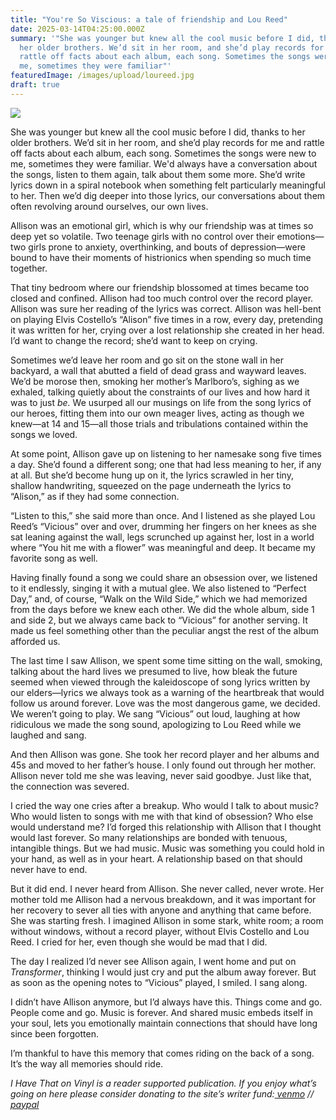 ```yaml
---
title: "You're So Viscious: a tale of friendship and Lou Reed"
date: 2025-03-14T04:25:00.000Z
summary: '"She was younger but knew all the cool music before I did, thanks to
  her older brothers. We’d sit in her room, and she’d play records for me and
  rattle off facts about each album, each song. Sometimes the songs were new to
  me, sometimes they were familiar"'
featuredImage: /images/upload/loureed.jpg
draft: true
---
```

![](/images/upload/loureed.jpg)

She was younger but knew all the cool music before I did, thanks to her older brothers. We’d sit in her room, and she’d play records for me and rattle off facts about each album, each song. Sometimes the songs were new to me, sometimes they were familiar. We'd always have a conversation about the songs, listen to them again, talk about them some more. She’d write lyrics down in a spiral notebook when something felt particularly meaningful to her. Then we’d dig deeper into those lyrics, our conversations about them often revolving around ourselves, our own lives.

Allison was an emotional girl, which is why our friendship was at times so deep yet so volatile. Two teenage girls with no control over their emotions—two girls prone to anxiety, overthinking, and bouts of depression—were bound to have their moments of histrionics when spending so much time together. 

That tiny bedroom where our friendship blossomed at times became too closed and confined. Allison had too much control over the record player. Allison was sure her reading of the lyrics was correct. Allison was hell-bent on playing Elvis Costello’s “Alison” five times in a row, every day, pretending it was written for her, crying over a lost relationship she created in her head. I’d want to change the record; she’d want to keep on crying.

Sometimes we’d leave her room and go sit on the stone wall in her backyard, a wall that abutted a field of dead grass and wayward leaves. We’d be morose then, smoking her mother’s Marlboro’s, sighing as we exhaled, talking quietly about the constraints of our lives and how hard it was to just *be.* We usurped all our musings on life from the song lyrics of our heroes, fitting them into our own meager lives, acting as though we knew—at 14 and 15—all those trials and tribulations contained within the songs we loved.

At some point, Allison gave up on listening to her namesake song five times a day. She’d found a different song; one that had less meaning to her, if any at all. But she’d become hung up on it, the lyrics scrawled in her tiny, shallow handwriting, squeezed on the page underneath the lyrics to “Alison,” as if they had some connection.

“Listen to this,” she said more than once. And I listened as she played Lou Reed’s “Vicious” over and over, drumming her fingers on her knees as she sat leaning against the wall, legs scrunched up against her, lost in a world where “You hit me with a flower” was meaningful and deep. It became my favorite song as well. 

Having finally found a song we could share an obsession over, we listened to it endlessly, singing it with a mutual glee. We also listened to “Perfect Day,” and, of course, “Walk on the Wild Side,” which we had memorized from the days before we knew each other. We did the whole album, side 1 and side 2, but we always came back to “Vicious” for another serving. It made us feel something other than the peculiar angst the rest of the album afforded us.

The last time I saw Allison, we spent some time sitting on the wall, smoking, talking about the hard lives we presumed to live, how bleak the future seemed when viewed through the kaleidoscope of song lyrics written by our elders—lyrics we always took as a warning of the heartbreak that would follow us around forever. Love was the most dangerous game, we decided. We weren’t going to play. We sang “Vicious” out loud, laughing at how ridiculous we made the song sound, apologizing to Lou Reed while we laughed and sang.

And then Allison was gone. She took her record player and her albums and 45s and moved to her father’s house. I only found out through her mother. Allison never told me she was leaving, never said goodbye. Just like that, the connection was severed.

I cried the way one cries after a breakup. Who would I talk to about music? Who would listen to songs with me with that kind of obsession? Who else would understand me? I’d forged this relationship with Allison that I thought would last forever. So many relationships are bonded with tenuous, intangible things. But we had music. Music was something you could hold in your hand, as well as in your heart. A relationship based on that should never have to end.

But it did end. I never heard from Allison. She never called, never wrote. Her mother told me Allison had a nervous breakdown, and it was important for her recovery to sever all ties with anyone and anything that came before. She was starting fresh. I imagined Allison in some stark, white room; a room without windows, without a record player, without Elvis Costello and Lou Reed. I cried for her, even though she would be mad that I did.

The day I realized I’d never see Allison again, I went home and put on *Transformer*, thinking I would just cry and put the album away forever. But as soon as the opening notes to “Vicious” played, I smiled. I sang along. 

I didn’t have Allison anymore, but I’d always have this. Things come and go. People come and go. Music is forever. And shared music embeds itself in your soul, lets you emotionally maintain connections that should have long since been forgotten.

I’m thankful to have this memory that comes riding on the back of a song. It’s the way all memories should ride.

*I Have That on Vinyl is a reader supported publication. If you enjoy what’s going on here please consider donating to the site’s writer fund:[ venmo](https://account.venmo.com/u/Michele-Catalano2659) //[ paypal](https://www.paypal.com/paypalme/goingitaloneny?country.x=US&locale.x=en_US)*
